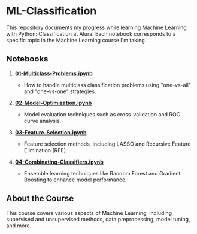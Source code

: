 # ML-Classification

This repository documents my progress while learning Machine Learning with Python: Classification at Alura. Each notebook corresponds to a specific topic in the Machine Learning course I'm taking.

## Notebooks

1. **[01-Multiclass-Problems.ipynb](https://github.com/devdebdeb/ML-Classificacao/blob/main/01-Multiclass-Problems.ipynb)**
   - How to handle multiclass classification problems using "one-vs-all" and "one-vs-one" strategies.

2. **[02-Model-Optimization.ipynb](https://github.com/devdebdeb/ML-Classificacao/blob/main/02-Model-Optimization.ipynb)**
   - Model evaluation techniques such as cross-validation and ROC curve analysis.

3. **[03-Feature-Selection.ipynb](link-to-notebook)**
   - Feature selection methods, including LASSO and Recursive Feature Elimination (RFE).

4. **[04-Combinating-Classifiers.ipynb](https://github.com/devdebdeb/ML-Classificacao/blob/main/04-Combinating-Classifiers.ipynb)**
   - Ensemble learning techniques like Random Forest and Gradient Boosting to enhance model performance.

## About the Course
This course covers various aspects of Machine Learning, including supervised and unsupervised methods, data preprocessing, model tuning, and more.
